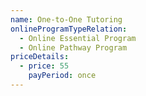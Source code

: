 ```yaml
---
name: One-to-One Tutoring
onlineProgramTypeRelation:
  - Online Essential Program
  - Online Pathway Program
priceDetails:
  - price: 55
    payPeriod: once
---
```

